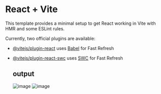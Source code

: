 # React + Vite

This template provides a minimal setup to get React working in Vite with HMR and some ESLint rules.

Currently, two official plugins are available:

- [@vitejs/plugin-react](https://github.com/vitejs/vite-plugin-react/blob/main/packages/plugin-react/README.md) uses [Babel](https://babeljs.io/) for Fast Refresh
- [@vitejs/plugin-react-swc](https://github.com/vitejs/vite-plugin-react-swc) uses [SWC](https://swc.rs/) for Fast Refresh


  ## output
  ![image](https://github.com/user-attachments/assets/d00c5be5-5c56-484e-ae23-2ca803567cf1)
  ![image](https://github.com/user-attachments/assets/c4836434-61ba-45e8-8c13-fde84a5971b2)


